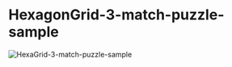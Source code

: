 # HexagonGrid-3-match-puzzle-sample

![HexaGrid-3-match-puzzle-sample](https://user-images.githubusercontent.com/17739857/221451032-c09369db-b358-4947-a7a7-611f8a4989a5.JPG)
